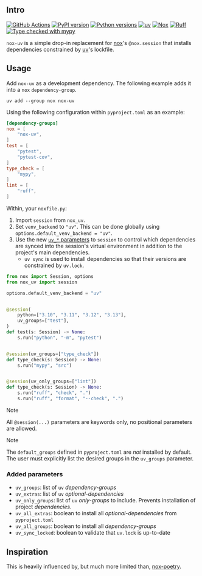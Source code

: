 ## Intro

[![GitHub Actions][github-actions-badge]](https://github.com/dantebben/nox-uv/actions)
[![PyPI version][pypi-version-badge]](https://pypi.python.org/pypi/nox-uv)
[![Python versions][python-versions-badge]](https://pypi.python.org/pypi/nox-uv)
[![uv][uv-badge]](https://github.com/astral-sh/uv)
[![Nox][nox-badge]](https://github.com/wntrblm/nox)
[![Ruff][ruff-badge]](https://github.com/astral-sh/ruff)
[![Type checked with mypy][mypy-badge]](https://mypy-lang.org/)

[github-actions-badge]: https://github.com/dantebben/nox-uv/workflows/CI/badge.svg
[pypi-version-badge]: https://img.shields.io/pypi/v/nox-uv.svg
[python-versions-badge]: https://img.shields.io/pypi/pyversions/nox-uv.svg
[uv-badge]: https://img.shields.io/endpoint?url=https://raw.githubusercontent.com/astral-sh/uv/main/assets/badge/v0.json
[nox-badge]: https://img.shields.io/badge/%F0%9F%A6%8A-Nox-D85E00.svg
[ruff-badge]: https://img.shields.io/endpoint?url=https://raw.githubusercontent.com/astral-sh/ruff/main/assets/badge/v2.json
[mypy-badge]: https://www.mypy-lang.org/static/mypy_badge.svg

`nox-uv` is a simple drop-in replacement for [nox](https://nox.thea.codes/)'s `@nox.session` that installs
dependencies constrained by [uv](https://docs.astral.sh/uv/)'s lockfile.

## Usage

Add `nox-uv` as a development dependency. The following example adds it into a `nox`
`dependency-group`.

```shell
uv add --group nox nox-uv
```

Using the following configuration within `pyproject.toml` as an example:

```toml
[dependency-groups]
nox = [
    "nox-uv",
]
test = [
    "pytest",
    "pytest-cov",
]
type_check = [
    "mypy",
]
lint = [
    "ruff",
]
```

Within, your `noxfile.py`:

1. Import `session` from `nox_uv`.
2. Set `venv_backend` to `"uv"`. This can be done globally using
   `options.default_venv_backend = "uv"`.
3. Use the new [`uv_*` parameters](#added-parameters) to `session` to control which dependencies
   are synced into the session's virtual environment in addition to the project's main
   dependencies.
     - `uv sync` is used to install dependencies so that their versions are constrained by
       `uv.lock`.

```py
from nox import Session, options
from nox_uv import session

options.default_venv_backend = "uv"


@session(
    python=["3.10", "3.11", "3.12", "3.13"],
    uv_groups=["test"],
)
def test(s: Session) -> None:
    s.run("python", "-m", "pytest")


@session(uv_groups=["type_check"])
def type_check(s: Session) -> None:
    s.run("mypy", "src")


@session(uv_only_groups=["lint"])
def type_check(s: Session) -> None:
    s.run("ruff", "check", ".")
    s.run("ruff", "format", "--check", ".")
```

> [!NOTE]
> All `@session(...)` parameters are keywords only, no positional parameters are allowed.

> [!NOTE]
> The `default_groups` defined in `pyproject.toml` are _not_ installed by default. The
> user must explicitly list the desired groups in the `uv_groups` parameter. 

### Added parameters

- `uv_groups`: list of `uv` _dependency-groups_
- `uv_extras`: list of `uv` _optional-dependencies_
- `uv_only_groups`: list of `uv` _only-groups_ to include. Prevents installation of project
   _dependencies_.
- `uv_all_extras`: boolean to install all _optional-dependencies_ from `pyproject.toml`
- `uv_all_groups`: boolean to install all _dependency-groups_
- `uv_sync_locked`: boolean to validate that `uv.lock` is up-to-date


## Inspiration

This is heavily influenced by, but much more limited than, 
[nox-poetry](https://nox-poetry.readthedocs.io).
